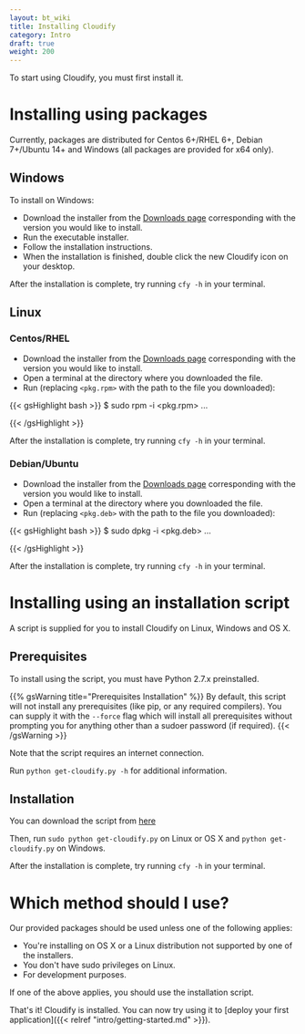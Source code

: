```yaml
---
layout: bt_wiki
title: Installing Cloudify
category: Intro
draft: true
weight: 200
---
```


To start using Cloudify, you must first install it.


# Installing using packages

Currently, packages are distributed for Centos 6+/RHEL 6+, Debian 7+/Ubuntu 14+ and Windows (all packages are provided for x64 only).

## Windows

To install on Windows:

* Download the installer from the [Downloads page](http://getcloudify.org/downloads/get_cloudify_3x.html) corresponding with the version you would like to install.
* Run the executable installer.
* Follow the installation instructions.
* When the installation is finished, double click the new Cloudify icon on your desktop.

After the installation is complete, try running `cfy -h` in your terminal.


## Linux

### Centos/RHEL

* Download the installer from the [Downloads page](http://getcloudify.org/downloads/get_cloudify_3x.html) corresponding with the version you would like to install.
* Open a terminal at the directory where you downloaded the file.
* Run (replacing `<pkg.rpm>` with the path to the file you downloaded):

{{< gsHighlight  bash  >}}
$ sudo rpm -i <pkg.rpm>
...

{{< /gsHighlight >}}

After the installation is complete, try running `cfy -h` in your terminal.

### Debian/Ubuntu

* Download the installer from the [Downloads page](http://getcloudify.org/downloads/get_cloudify_3x.html) corresponding with the version you would like to install.
* Open a terminal at the directory where you downloaded the file.
* Run (replacing `<pkg.deb>` with the path to the file you downloaded):

{{< gsHighlight  bash  >}}
$ sudo dpkg -i <pkg.deb>
...

{{< /gsHighlight >}}

After the installation is complete, try running `cfy -h` in your terminal.

# Installing using an installation script

A script is supplied for you to install Cloudify on Linux, Windows and OS X.

## Prerequisites

To install using the script, you must have Python 2.7.x preinstalled.

{{% gsWarning title="Prerequisites Installation" %}}
By default, this script will not install any prerequisites (like pip, or any required compilers). You can supply it with the `--force` flag which will install all prerequisites without prompting you for anything other than a sudoer password (if required).
{{< /gsWarning >}}

Note that the script requires an internet connection.

Run `python get-cloudify.py -h` for additional information.


## Installation

You can download the script from [here](http://gigaspaces-repository-eu.s3.amazonaws.com/org/cloudify3/get-cloudify.py)

Then, run `sudo python get-cloudify.py` on Linux or OS X and `python get-cloudify.py` on Windows.

After the installation is complete, try running `cfy -h` in your terminal.


# Which method should I use?

Our provided packages should be used unless one of the following applies:

* You're installing on OS X or a Linux distribution not supported by one of the installers.
* You don't have sudo privileges on Linux.
* For development purposes.

If one of the above applies, you should use the installation script.


That's it! Cloudify is installed. You can now try using it to [deploy your first application]({{< relref "intro/getting-started.md" >}}).
